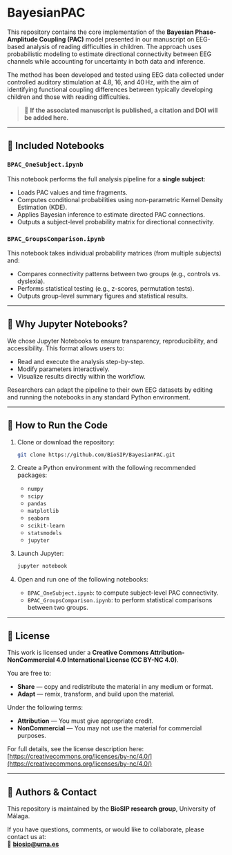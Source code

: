 # BayesianPAC

This repository contains the core implementation of the **Bayesian Phase-Amplitude Coupling (PAC)** model presented in our manuscript on EEG-based analysis of reading difficulties in children. The approach uses probabilistic modeling to estimate directional connectivity between EEG channels while accounting for uncertainty in both data and inference.

The method has been developed and tested using EEG data collected under controlled auditory stimulation at 4.8, 16, and 40 Hz, with the aim of identifying functional coupling differences between typically developing children and those with reading difficulties.

> 🔗 **If the associated manuscript is published, a citation and DOI will be added here.**

---

## 📂 Included Notebooks

### `BPAC_OneSubject.ipynb`

This notebook performs the full analysis pipeline for a **single subject**:
- Loads PAC values and time fragments.
- Computes conditional probabilities using non-parametric Kernel Density Estimation (KDE).
- Applies Bayesian inference to estimate directed PAC connections.
- Outputs a subject-level probability matrix for directional connectivity.

### `BPAC_GroupsComparison.ipynb`

This notebook takes individual probability matrices (from multiple subjects) and:
- Compares connectivity patterns between two groups (e.g., controls vs. dyslexia).
- Performs statistical testing (e.g., z-scores, permutation tests).
- Outputs group-level summary figures and statistical results.

---

## 📌 Why Jupyter Notebooks?

We chose Jupyter Notebooks to ensure transparency, reproducibility, and accessibility. This format allows users to:
- Read and execute the analysis step-by-step.
- Modify parameters interactively.
- Visualize results directly within the workflow.

Researchers can adapt the pipeline to their own EEG datasets by editing and running the notebooks in any standard Python environment.

---

## 🚀 How to Run the Code

1. Clone or download the repository:

   ```bash
   git clone https://github.com/BioSIP/BayesianPAC.git
   ```

2. Create a Python environment with the following recommended packages:

   - `numpy`  
   - `scipy`  
   - `pandas`  
   - `matplotlib`  
   - `seaborn`  
   - `scikit-learn`  
   - `statsmodels`  
   - `jupyter`

3. Launch Jupyter:

   ```bash
   jupyter notebook
   ```

4. Open and run one of the following notebooks:
   - `BPAC_OneSubject.ipynb`: to compute subject-level PAC connectivity.
   - `BPAC_GroupsComparison.ipynb`: to perform statistical comparisons between two groups.

---

## 📄 License

This work is licensed under a **Creative Commons Attribution-NonCommercial 4.0 International License (CC BY-NC 4.0)**.

You are free to:
- **Share** — copy and redistribute the material in any medium or format.
- **Adapt** — remix, transform, and build upon the material.

Under the following terms:
- **Attribution** — You must give appropriate credit.
- **NonCommercial** — You may not use the material for commercial purposes.

For full details, see the license description here:  
[https://creativecommons.org/licenses/by-nc/4.0/](https://creativecommons.org/licenses/by-nc/4.0/)

---

## 👥 Authors & Contact

This repository is maintained by the **BioSIP research group**, University of Málaga.

If you have questions, comments, or would like to collaborate, please contact us at:  
📧 **biosip@uma.es**
